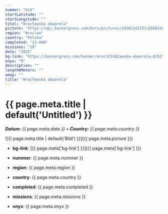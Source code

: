 ```yaml
---
nummer: "614"
startLatitude: ""
startLongitude: ""
titel: "Wrocławska akwarela"
picture: "https://api.bannergress.com/bnrs/pictures/3d3813d1331c65663189a5e5a17636a9"
region: "Wroclaw"
country: "Polska"
completed: "13.440"
missions: "18"
date: "2025"
bg-link: "https://bannergress.com/banner/wroc%C5%82awska-akwarela-6252"
onyx: "0"
description: ""
lengthKMeters: ""
umap: ""
title: "Wrocławska akwarela"
---
```

# {{ page.meta.title | default('Untitled') }}

_**Datum:** {{ page.meta.date }} • **Country:** {{ page.meta.country }}_

![{{ page.meta.title | default('Bild') }}]({{ page.meta.picture }})

- **bg-link**: [{{ page.meta['bg-link'] }}]({{ page.meta['bg-link'] }})

- **nummer**: {{ page.meta.nummer }}
- **region**: {{ page.meta.region }}
- **country**: {{ page.meta.country }}
- **completed**: {{ page.meta.completed }}
- **missions**: {{ page.meta.missions }}
- **onyx**: {{ page.meta.onyx }}
